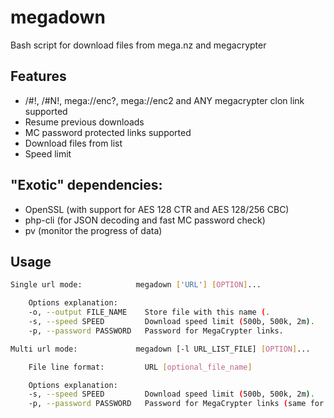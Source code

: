 # megadown

Bash script for download files from mega.nz and megacrypter

## Features

 * /#!, /#N!, mega://enc?, mega://enc2 and ANY megacrypter clon link supported
 * Resume previous downloads
 * MC password protected links supported
 * Download files from list
 * Speed limit

## "Exotic" dependencies:

 * OpenSSL (with support for AES 128 CTR and AES 128/256 CBC)
 * php-cli (for JSON decoding and fast MC password check)
 * pv (monitor the progress of data)

## Usage

```bash
Single url mode:            megadown ['URL'] [OPTION]...

	Options explanation:
	-o,	--output FILE_NAME    Store file with this name (.
	-s,	--speed SPEED         Download speed limit (500b, 500k, 2m).
	-p,	--password PASSWORD   Password for MegaCrypter links.

Multi url mode:             megadown [-l URL_LIST_FILE] [OPTION]...

	File line format:         URL [optional_file_name]

	Options explanation:
	-s,	--speed SPEED         Download speed limit (500b, 500k, 2m).
	-p,	--password PASSWORD   Password for MegaCrypter links (same for every link in a list).

```

